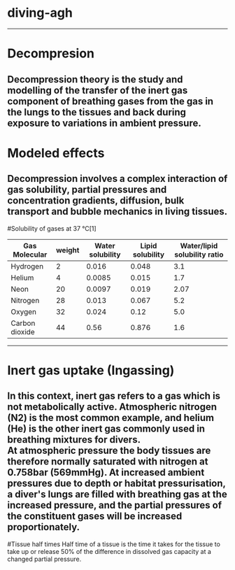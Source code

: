 # diving-agh
---
# Decompresion
Decompression theory is the study and modelling of the transfer of the inert gas component of breathing gases from the gas in the lungs to the tissues and back during exposure to variations in ambient pressure.
---
# Modeled effects
Decompression involves a complex interaction of gas solubility, partial pressures and concentration gradients, diffusion, bulk transport and bubble mechanics in living tissues.
---
#Solubility of gases at 37 °C[1]   

Gas	Molecular |weight|	Water solubility	|Lipid solubility	|Water/lipid solubility ratio
--------------|------|-------------------|-----------------|-----------------------------
Hydrogen|	2|	0.016|	0.048	|3.1
Helium	|4	|0.0085|	0.015	|1.7
Neon|	20|	0.0097|0.019|	2.07
Nitrogen	|28	|0.013|	0.067|	5.2
Oxygen	|32	|0.024|	0.12|	5.0
Carbon dioxide	|44	|0.56	|0.876|	1.6
---
# Inert gas uptake (Ingassing)
In this context, inert gas refers to a gas which is not metabolically active. Atmospheric nitrogen (N2) is the most common example, and helium (He) is the other inert gas commonly used in breathing mixtures for divers.   
At atmospheric pressure the body tissues are therefore normally saturated with nitrogen at 0.758bar (569mmHg). At increased ambient pressures due to depth or habitat pressurisation, a diver's lungs are filled with breathing gas at the increased pressure, and the partial pressures of the constituent gases will be increased proportionately.
---
#Tissue half times
Half time of a tissue is the time it takes for the tissue to take up or release 50% of the difference in dissolved gas capacity at a changed partial pressure. 

